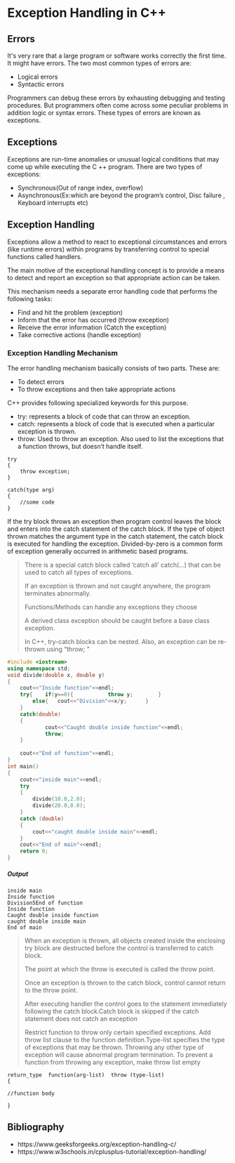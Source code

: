 <h1>Exception Handling in C++</h1>

<h2>Errors</h2>
It's very rare that a large program or software works correctly the first time. It might have errors.
The two most common types of errors are:
<ul><li>
Logical errors</li>
<li>Syntactic errors</li>
</ul>
Programmers can debug these errors by exhausting debugging and testing procedures. 
But programmers often come across some peculiar problems in addition logic or syntax errors. 
These types of errors are known as exceptions. 

<h2>Exceptions</h2>
Exceptions are run-time anomalies or unusual logical conditions that may come up while executing the C ++ program.
There are two types of exceptions:
<ul><li>Synchronous(Out of range index, overflow)</li>
<li>Asynchronous(Ex:which are beyond the program’s control, Disc failure , Keyboard interrupts etc)</li></ul>

<h2>Exception Handling</h2>
Exceptions allow a method to react to exceptional circumstances and errors (like runtime errors) within programs by transferring control to special functions called handlers.

The main motive of the exceptional handling concept is to provide a means to detect and report an exception so that appropriate action can be taken.

This mechanism needs a separate error handling code that performs the following tasks:
<ul><li>Find and hit the problem (exception)</li>
<li>Inform that the error has occurred (throw exception)</li>
<li>Receive the error information (Catch the exception)</li>
<li>Take corrective actions (handle exception)</li></ul>

<h3>Exception Handling Mechanism</h3>

The error handling mechanism basically consists of two parts. These are:
<ul><li>To detect errors</li>
<li>To throw exceptions and then take appropriate actions</li></ul>

C++ provides following specialized keywords for this purpose.
<ul><li>try: represents a block of code that can throw an exception.</li>
<li>catch: represents a block of code that is executed when a particular exception is thrown.</li>
<li>throw: Used to throw an exception. Also used to list the exceptions that a function throws, but doesn’t handle itself.</li></ul>

```
try
{
    throw exception;
}

catch(type arg)
{
    //some code
}
```
If the try block throws an exception then program control leaves the block and enters into the catch statement of the catch block. 
If the type of object thrown matches the argument type in the catch statement, the catch block is executed for handling the exception. 
Divided-by-zero is a common form of exception generally occurred in arithmetic based programs.

> There is a special catch block called ‘catch all’ catch(…) that can be used to catch all types of exceptions. 
>
> If an exception is thrown and not caught anywhere, the program terminates abnormally. 
>
> Functions/Methods can handle any exceptions they choose
>
> A derived class exception should be caught before a base class exception.
>
> In C++, try-catch blocks can be nested. Also, an exception can be re-thrown using “throw; ”

```cpp
#include <iostream>
using namespace std;
void divide(double x, double y)
{
	cout<<"Inside function"<<endl;
	try{	if(y==0){			throw y;		}
		else{	cout<<"Division"<<x/y;		}
	}
	catch(double)
	{
			cout<<"Caught double inside function"<<endl;
			throw;
	}
	
	cout<<"End of function"<<endl;
}
int main()
{
	cout<<"inside main"<<endl;
	try
	{
		divide(10.0,2.0);
		divide(20.0,0.0);
	}
	catch (double)
	{
		cout<<"caught double inside main"<<endl;
	}	
	cout<<"End of main"<<endl;
	return 0;
}
```
##### Output

```
inside main
Inside function
Division5End of function
Inside function
Caught double inside function
caught double inside main
End of main
```

>
> When an exception is thrown, all objects created inside the enclosing try block are destructed before the control is transferred to catch block.
>
> The point at which the throw is executed is called the throw point.
>
> Once an exception is thrown to the catch block, control cannot return to the throw point.
>
> After executing handler the control goes to the statement immediately following the catch block.Catch block is skipped if the catch statement does not catch an exception
>
> Restrict function to throw only certain specified exceptions. Add throw list clause to the function definition.Type-list specifies the type of exceptions that may be thrown. Throwing any other type of exception will cause abnormal program termination.  To prevent a function from throwing any exception, make throw list empty 

```
return_type  function(arg-list)  throw (type-list)
{

//function body

} 
```
>
>

<h2>Bibliography</h2>
<ul><li>https://www.geeksforgeeks.org/exception-handling-c/</li>
<li>https://www.w3schools.in/cplusplus-tutorial/exception-handling/</li>
</ul>
